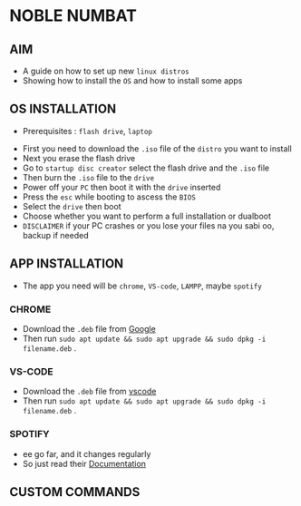 # NOBLE NUMBAT

## AIM
* A guide on how to set up new `linux distros`  
* Showing how to install the `OS` and how to install  some apps

## OS INSTALLATION
- Prerequisites : `flash drive`, `laptop`
* First you need to download the `.iso` file of the `distro` you want to install
* Next you erase the flash drive
* Go to `startup disc creator` select the flash drive and the `.iso` file
* Then burn the `.iso` file to the `drive` 
* Power off your `PC` then boot it with the `drive` inserted
* Press the `esc` while booting to ascess the `BIOS`
* Select the `drive` then boot
* Choose whether you want to perform a full installation or dualboot
* `DISCLAIMER` if your PC crashes or you lose your files na you sabi oo, backup if needed

## APP INSTALLATION
* The app you need will be `chrome`, `VS-code`, `LAMPP`, maybe `spotify`

### CHROME
* Download the `.deb` file from [Google](https://www.google.com/chrome/)
* Then run `sudo apt update && sudo apt upgrade && sudo dpkg -i filename.deb` .

### VS-CODE
* Download the `.deb` file from [vscode](https://code.visualstudio.com/download)
* Then run `sudo apt update && sudo apt upgrade && sudo dpkg -i filename.deb` .

### SPOTIFY
* ee go far, and it changes regularly
* So just read their [Documentation](https://www.spotify.com/ng/download/linux/)

## CUSTOM COMMANDS
